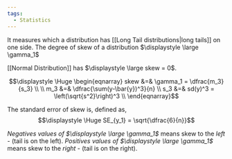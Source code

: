 ```yaml
---
tags:
  - Statistics
---
```

It measures which a distribution has [[Long Tail distributions|long tails]] on one side. The degree of skew of a distribution $\displaystyle \large \gamma_1$

[[Normal Distribution]] has $\displaystyle \large skew = 0$.

$$\displaystyle \Huge \begin{eqnarray} 
skew &=& \gamma_1 = \dfrac{m_3}{s_3} \\ \\
m_3 &=& \dfrac{\sum(y-\bar{y})^3}{n} \\
s_3 &=& sd(y)^3 = \left(\sqrt{s^2}\right)^3 \\
\end{eqnarray}$$

The standard error of skew is, defined as,
$$\displaystyle \Huge SE_{y_1} = \sqrt{\dfrac{6}{n}}$$

*Negatives values of $\displaystyle \large \gamma_1$* means skew to the *left* - (tail is on the left).
*Positives values of $\displaystyle \large \gamma_1$* means skew to the *right* - (tail is on the right).